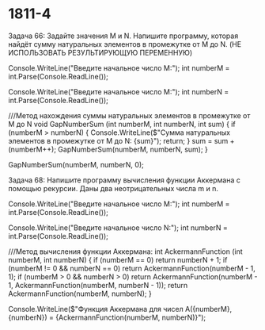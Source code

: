 # 1811-4

Задача 66: Задайте значения M и N. Напишите программу, которая найдёт сумму натуральных элементов в промежутке от M до N.
(НЕ ИСПОЛЬЗОВАТЬ РЕЗУЛЬТИРУЮЩУЮ ПЕРЕМЕННУЮ)

Console.WriteLine("Введите начальное число M:");
int numberM = int.Parse(Console.ReadLine());

Console.WriteLine("Введите начальное число M:");
int numberN = int.Parse(Console.ReadLine());

///Метод нахождения суммы натуральных элементов в промежутке от M до N
void GapNumberSum (int numberM, int numberN, int sum)
{
    if (numberM > numberN) 
    {
        Console.WriteLine($"Сумма натуральных элементов в промежутке от M до N: {sum}"); 
        return;
    }
    sum = sum + (numberM++);
    GapNumberSum(numberM, numberN, sum);
}

GapNumberSum(numberM, numberN, 0);




Задача 68: Напишите программу вычисления функции Аккермана с помощью рекурсии. Даны два неотрицательных числа m и n.

Console.WriteLine("Введите начальное число M:");
int numberM = int.Parse(Console.ReadLine());

Console.WriteLine("Введите начальное число N:");
int numberN = int.Parse(Console.ReadLine());

///Метод вычисления функции Аккермана:
int AckermannFunction (int numberM, int numberN)
{
    if (numberM == 0) return numberN + 1;
    if (numberM != 0 && numberN == 0) return AckermannFunction(numberM - 1, 1);
    if (numberM > 0 && numberN > 0) return AckermannFunction(numberM - 1, AckermannFunction(numberM, numberN - 1));
return AckermannFunction(numberM, numberN);
}

Console.WriteLine($"Функция Аккермана для чисел A({numberM},{numberN}) = {AckermannFunction(numberM, numberN)}");
